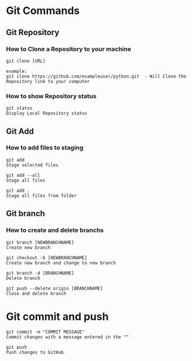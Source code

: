 # Git Commands

## Git Repository 

### How to Clone a Repository to your machine
```
git clone [URL]

example:
git clone https://github.com/exampleuser/python.git  - Will Clone the Repository link to your computer
```
### How to show Repository status
```
git status  
Display Local Repository status
```

## Git Add
### How to add files to staging
```
git add
Stage selected files 

git add --all
Stage all files  

git add .
Stage all files from folder
``` 

## Git branch
### How to create and delete branchs
```
git branch [NEWBRANCHNAME]
Create new branch 

git checkout -b [NEWBRANCHNAME]
Create new branch and change to new branch 

git branch -d [BRANCHNAME]
Delete branch 

git push --delete origin [BRANCHNAME]
Close and delete branch 
```
# Git commit and push
```
git commit -m "COMMIT MESSAGE"  
Commit changes with a message entered in the ""
 
git push
Push changes to GitHub 
```